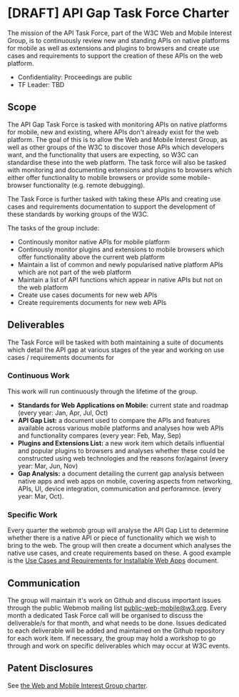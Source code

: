 # [DRAFT] API Gap Task Force Charter

The mission of the API Task Force, part of the W3C Web and Mobile Interest Group, is to continuously review new and standing APIs on native platforms for mobile as well as extensions and plugins to browsers and create use cases and requirements to support the creation of these APIs on the web platform. 

* Confidentiality: Proceedings are public
* TF Leader: TBD

## Scope

The API Gap Task Force is tasked with monitoring APIs on native platforms for mobile, new and existing, where APIs don't already exist for the web platform. The goal of this is to allow the Web and Mobile Interest Group, as well as other groups of the W3C to discover those APIs which developers want, and the functionality that users are expecting, so W3C can standardise these into the web platform. The task force will also be tasked with monitoring and documenting extensions and plugins to browsers which either offer functionality to mobile browsers or provide some mobile-browser functionality (e.g. remote debugging). 

The Task Force is further tasked with taking these APIs and creating use cases and requirements documentation to support the development of these standards by working groups of the W3C.

The tasks of the group include:

* Continously monitor native APIs for mobile platform
* Continously monitor plugins and extensions to mobile browsers which offer functionality above the current web platform
* Maintain a list of common and newly popularised native platform APIs which are not part of the web platform
* Maintain a list of API functions which appear in native APIs but not on the web platform
* Create use cases documents for new web APIs
* Create requirements documents for new web APIs

## Deliverables
The Task Force will be tasked with both maintaining a suite of documents which detail the API gap at various stages of the year and working on use cases / requirements documents for 

### Continuous Work
This work will run continuously through the lifetime of the group.

* __Standards for Web Applications on Mobile:__ current state and roadmap (every year: Jan, Apr, Jul, Oct)
* __API Gap List:__ a document used to compare the APIs and features available across various mobile platforms and analyses how web APIs and functionality compares (every year: Feb, May, Sep)
* __Plugins and Extensions List:__ a new work item which details influential and popular plugins to browsers and analyses whether these could be constructed using web technologies and the reasons for/against (every year: Mar, Jun, Nov)
* __Gap Analysis:__ a document detailing the current gap analysis between native apps and web apps on mobile, covering aspects from networking, APIs, UI, device integration, communication and perforamnce.  (every year: Mar, Oct).

### Specific Work
Every quarter the webmob group will analyse the API Gap List to determine whether there is a native API or piece of functionality which we wish to bring to the web. The group will then create a document which analyses the native use cases, and create requirements based on these. A good example is the [Use Cases and Requirements for Installable Web Apps](http://w3c-webmob.github.io/installable-webapps/) document. 

## Communication
The group will maintain it's work on Github and discuss important issues through the public Webmob mailing list [public-web-mobile@w3.org](public-web-mobile@w3.org). Every month a dedicated Task Force call will be organised to discuss the deliverable/s for that month, and what needs to be done. Issues dedicated to each deliverable will be added and maintained on the Github repository for each work item. If necessary, the group may hold a workshop to go through and work on specific deliverables which may occur at W3C events. 

## Patent Disclosures
See [the Web and Mobile Interest Group charter](http://www.w3.org/2013/07/webmobile-ig-charter.html#patentpolicy).
